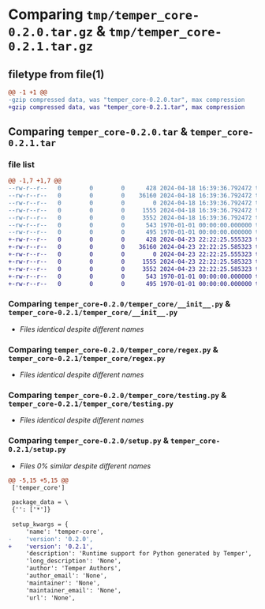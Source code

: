 # Comparing `tmp/temper_core-0.2.0.tar.gz` & `tmp/temper_core-0.2.1.tar.gz`

## filetype from file(1)

```diff
@@ -1 +1 @@
-gzip compressed data, was "temper_core-0.2.0.tar", max compression
+gzip compressed data, was "temper_core-0.2.1.tar", max compression
```

## Comparing `temper_core-0.2.0.tar` & `temper_core-0.2.1.tar`

### file list

```diff
@@ -1,7 +1,7 @@
--rw-r--r--   0        0        0      428 2024-04-18 16:39:36.792472 temper_core-0.2.0/pyproject.toml
--rw-r--r--   0        0        0    36160 2024-04-18 16:39:36.792472 temper_core-0.2.0/temper_core/__init__.py
--rw-r--r--   0        0        0        0 2024-04-18 16:39:36.792472 temper_core-0.2.0/temper_core/py.typed
--rw-r--r--   0        0        0     1555 2024-04-18 16:39:36.792472 temper_core-0.2.0/temper_core/regex.py
--rw-r--r--   0        0        0     3552 2024-04-18 16:39:36.792472 temper_core-0.2.0/temper_core/testing.py
--rw-r--r--   0        0        0      543 1970-01-01 00:00:00.000000 temper_core-0.2.0/setup.py
--rw-r--r--   0        0        0      495 1970-01-01 00:00:00.000000 temper_core-0.2.0/PKG-INFO
+-rw-r--r--   0        0        0      428 2024-04-23 22:22:25.555323 temper_core-0.2.1/pyproject.toml
+-rw-r--r--   0        0        0    36160 2024-04-23 22:22:25.585323 temper_core-0.2.1/temper_core/__init__.py
+-rw-r--r--   0        0        0        0 2024-04-23 22:22:25.555323 temper_core-0.2.1/temper_core/py.typed
+-rw-r--r--   0        0        0     1555 2024-04-23 22:22:25.585323 temper_core-0.2.1/temper_core/regex.py
+-rw-r--r--   0        0        0     3552 2024-04-23 22:22:25.585323 temper_core-0.2.1/temper_core/testing.py
+-rw-r--r--   0        0        0      543 1970-01-01 00:00:00.000000 temper_core-0.2.1/setup.py
+-rw-r--r--   0        0        0      495 1970-01-01 00:00:00.000000 temper_core-0.2.1/PKG-INFO
```

### Comparing `temper_core-0.2.0/temper_core/__init__.py` & `temper_core-0.2.1/temper_core/__init__.py`

 * *Files identical despite different names*

### Comparing `temper_core-0.2.0/temper_core/regex.py` & `temper_core-0.2.1/temper_core/regex.py`

 * *Files identical despite different names*

### Comparing `temper_core-0.2.0/temper_core/testing.py` & `temper_core-0.2.1/temper_core/testing.py`

 * *Files identical despite different names*

### Comparing `temper_core-0.2.0/setup.py` & `temper_core-0.2.1/setup.py`

 * *Files 0% similar despite different names*

```diff
@@ -5,15 +5,15 @@
 ['temper_core']
 
 package_data = \
 {'': ['*']}
 
 setup_kwargs = {
     'name': 'temper-core',
-    'version': '0.2.0',
+    'version': '0.2.1',
     'description': 'Runtime support for Python generated by Temper',
     'long_description': 'None',
     'author': 'Temper Authors',
     'author_email': 'None',
     'maintainer': 'None',
     'maintainer_email': 'None',
     'url': 'None',
```

